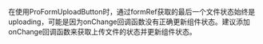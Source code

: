 在使用ProFormUploadButton时，通过formRef获取的最后一个文件状态始终是uploading，可能是因为onChange回调函数没有正确更新组件状态。建议添加onChange回调函数来获取上传文件的状态并更新组件状态。
